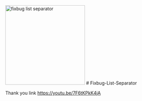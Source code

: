 <img width="248" alt="fixbug list separator" src="https://user-images.githubusercontent.com/3993516/118464958-9d920000-b72b-11eb-92c9-945bc8bfc917.png">
# Fixbug-List-Separator

Thank you link https://youtu.be/7F6tKPkK4jA


